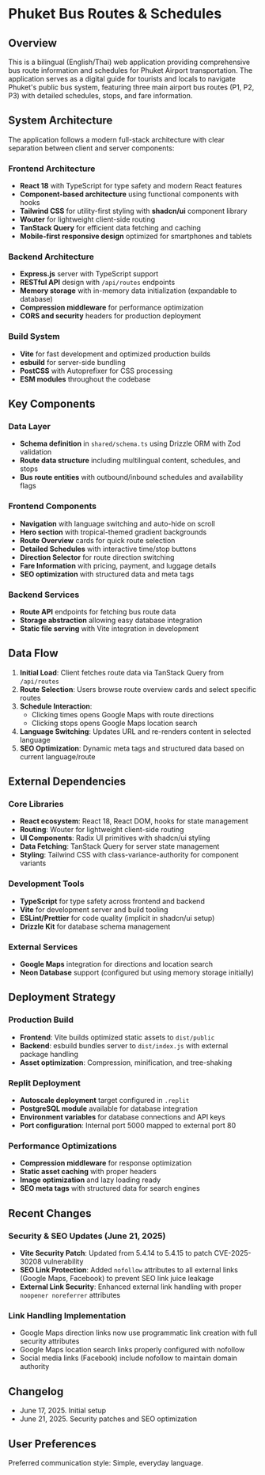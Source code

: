 # Phuket Bus Routes & Schedules

## Overview

This is a bilingual (English/Thai) web application providing comprehensive bus route information and schedules for Phuket Airport transportation. The application serves as a digital guide for tourists and locals to navigate Phuket's public bus system, featuring three main airport bus routes (P1, P2, P3) with detailed schedules, stops, and fare information.

## System Architecture

The application follows a modern full-stack architecture with clear separation between client and server components:

### Frontend Architecture
- **React 18** with TypeScript for type safety and modern React features
- **Component-based architecture** using functional components with hooks
- **Tailwind CSS** for utility-first styling with **shadcn/ui** component library
- **Wouter** for lightweight client-side routing
- **TanStack Query** for efficient data fetching and caching
- **Mobile-first responsive design** optimized for smartphones and tablets

### Backend Architecture
- **Express.js** server with TypeScript support
- **RESTful API** design with `/api/routes` endpoints
- **Memory storage** with in-memory data initialization (expandable to database)
- **Compression middleware** for performance optimization
- **CORS and security** headers for production deployment

### Build System
- **Vite** for fast development and optimized production builds
- **esbuild** for server-side bundling
- **PostCSS** with Autoprefixer for CSS processing
- **ESM modules** throughout the codebase

## Key Components

### Data Layer
- **Schema definition** in `shared/schema.ts` using Drizzle ORM with Zod validation
- **Route data structure** including multilingual content, schedules, and stops
- **Bus route entities** with outbound/inbound schedules and availability flags

### Frontend Components
- **Navigation** with language switching and auto-hide on scroll
- **Hero section** with tropical-themed gradient backgrounds
- **Route Overview** cards for quick route selection
- **Detailed Schedules** with interactive time/stop buttons
- **Direction Selector** for route direction switching
- **Fare Information** with pricing, payment, and luggage details
- **SEO optimization** with structured data and meta tags

### Backend Services
- **Route API** endpoints for fetching bus route data
- **Storage abstraction** allowing easy database integration
- **Static file serving** with Vite integration in development

## Data Flow

1. **Initial Load**: Client fetches route data via TanStack Query from `/api/routes`
2. **Route Selection**: Users browse route overview cards and select specific routes
3. **Schedule Interaction**: 
   - Clicking times opens Google Maps with route directions
   - Clicking stops opens Google Maps location search
4. **Language Switching**: Updates URL and re-renders content in selected language
5. **SEO Optimization**: Dynamic meta tags and structured data based on current language/route

## External Dependencies

### Core Libraries
- **React ecosystem**: React 18, React DOM, hooks for state management
- **Routing**: Wouter for lightweight client-side routing
- **UI Components**: Radix UI primitives with shadcn/ui styling
- **Data Fetching**: TanStack Query for server state management
- **Styling**: Tailwind CSS with class-variance-authority for component variants

### Development Tools
- **TypeScript** for type safety across frontend and backend
- **Vite** for development server and build tooling
- **ESLint/Prettier** for code quality (implicit in shadcn/ui setup)
- **Drizzle Kit** for database schema management

### External Services
- **Google Maps** integration for directions and location search
- **Neon Database** support (configured but using memory storage initially)

## Deployment Strategy

### Production Build
- **Frontend**: Vite builds optimized static assets to `dist/public`
- **Backend**: esbuild bundles server to `dist/index.js` with external package handling
- **Asset optimization**: Compression, minification, and tree-shaking

### Replit Deployment
- **Autoscale deployment** target configured in `.replit`
- **PostgreSQL module** available for database integration
- **Environment variables** for database connections and API keys
- **Port configuration**: Internal port 5000 mapped to external port 80

### Performance Optimizations
- **Compression middleware** for response optimization
- **Static asset caching** with proper headers
- **Image optimization** and lazy loading ready
- **SEO meta tags** with structured data for search engines

## Recent Changes

### Security & SEO Updates (June 21, 2025)
- **Vite Security Patch**: Updated from 5.4.14 to 5.4.15 to patch CVE-2025-30208 vulnerability
- **SEO Link Protection**: Added `nofollow` attributes to all external links (Google Maps, Facebook) to prevent SEO link juice leakage
- **External Link Security**: Enhanced external link handling with proper `noopener noreferrer` attributes

### Link Handling Implementation
- Google Maps direction links now use programmatic link creation with full security attributes
- Google Maps location search links properly configured with nofollow
- Social media links (Facebook) include nofollow to maintain domain authority

## Changelog
- June 17, 2025. Initial setup
- June 21, 2025. Security patches and SEO optimization

## User Preferences

Preferred communication style: Simple, everyday language.